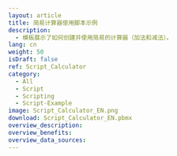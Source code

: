 ```yaml
---
layout: article
title: 简易计算器使用脚本示例
description: 
  - 模板展示了如何创建并使用简易的计算器（加法和减法）。
lang: cn
weight: 50
isDraft: false
ref: Script_Calculator
category:
  - All
  - Script
  - Scripting
  - Script-Example
image: Script_Calculator_EN.png
download: Script_Calculator_EN.pbmx
overview_description:
overview_benefits:
overview_data_sources:
---
```

